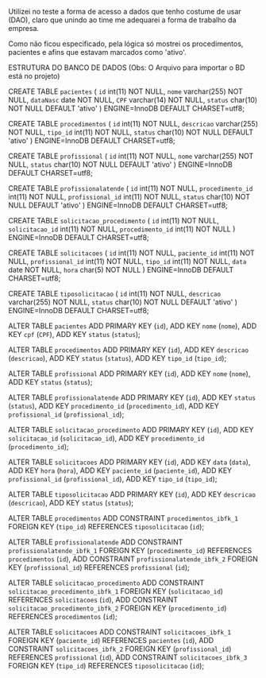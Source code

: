 Utilizei no teste a forma de acesso a dados que tenho costume de usar (DAO), claro que unindo ao time me adequarei a forma de trabalho da empresa.

Como não ficou especificado, pela lógica só mostrei os procedimentos, pacientes e afins que estavam marcados como 'ativo'.

ESTRUTURA DO BANCO DE DADOS (Obs: O Arquivo para importar o BD está no projeto)


CREATE TABLE `pacientes` (
  `id` int(11) NOT NULL,
  `nome` varchar(255) NOT NULL,
  `dataNasc` date NOT NULL,
  `CPF` varchar(14) NOT NULL,
  `status` char(10) NOT NULL DEFAULT 'ativo'
) ENGINE=InnoDB DEFAULT CHARSET=utf8;


CREATE TABLE `procedimentos` (
  `id` int(11) NOT NULL,
  `descricao` varchar(255) NOT NULL,
  `tipo_id` int(11) NOT NULL,
  `status` char(10) NOT NULL DEFAULT 'ativo'
) ENGINE=InnoDB DEFAULT CHARSET=utf8;


CREATE TABLE `profissional` (
  `id` int(11) NOT NULL,
  `nome` varchar(255) NOT NULL,
  `status` char(10) NOT NULL DEFAULT 'ativo'
) ENGINE=InnoDB DEFAULT CHARSET=utf8;


CREATE TABLE `profissionalatende` (
  `id` int(11) NOT NULL,
  `procedimento_id` int(11) NOT NULL,
  `profissional_id` int(11) NOT NULL,
  `status` char(10) NOT NULL DEFAULT 'ativo'
) ENGINE=InnoDB DEFAULT CHARSET=utf8;


CREATE TABLE `solicitacao_procedimento` (
  `id` int(11) NOT NULL,
  `solicitacao_id` int(11) NOT NULL,
  `procedimento_id` int(11) NOT NULL
) ENGINE=InnoDB DEFAULT CHARSET=utf8;

CREATE TABLE `solicitacoes` (
  `id` int(11) NOT NULL,
  `paciente_id` int(11) NOT NULL,
  `profissional_id` int(11) NOT NULL,
  `tipo_id` int(11) NOT NULL,
  `data` date NOT NULL,
  `hora` char(5) NOT NULL
) ENGINE=InnoDB DEFAULT CHARSET=utf8;

CREATE TABLE `tiposolicitacao` (
  `id` int(11) NOT NULL,
  `descricao` varchar(255) NOT NULL,
  `status` char(10) NOT NULL DEFAULT 'ativo'
) ENGINE=InnoDB DEFAULT CHARSET=utf8;

ALTER TABLE `pacientes`
  ADD PRIMARY KEY (`id`),
  ADD KEY `nome` (`nome`),
  ADD KEY `cpf` (`CPF`),
  ADD KEY `status` (`status`);

ALTER TABLE `procedimentos`
  ADD PRIMARY KEY (`id`),
  ADD KEY `descricao` (`descricao`),
  ADD KEY `status` (`status`),
  ADD KEY `tipo_id` (`tipo_id`);

ALTER TABLE `profissional`
  ADD PRIMARY KEY (`id`),
  ADD KEY `nome` (`nome`),
  ADD KEY `status` (`status`);

ALTER TABLE `profissionalatende`
  ADD PRIMARY KEY (`id`),
  ADD KEY `status` (`status`),
  ADD KEY `procedimento_id` (`procedimento_id`),
  ADD KEY `profissional_id` (`profissional_id`);


ALTER TABLE `solicitacao_procedimento`
  ADD PRIMARY KEY (`id`),
  ADD KEY `solicitacao_id` (`solicitacao_id`),
  ADD KEY `procedimento_id` (`procedimento_id`);


ALTER TABLE `solicitacoes`
  ADD PRIMARY KEY (`id`),
  ADD KEY `data` (`data`),
  ADD KEY `hora` (`hora`),
  ADD KEY `paciente_id` (`paciente_id`),
  ADD KEY `profissional_id` (`profissional_id`),
  ADD KEY `tipo_id` (`tipo_id`);

ALTER TABLE `tiposolicitacao`
  ADD PRIMARY KEY (`id`),
  ADD KEY `descricao` (`descricao`),
  ADD KEY `status` (`status`);


ALTER TABLE `procedimentos`
  ADD CONSTRAINT `procedimentos_ibfk_1` FOREIGN KEY (`tipo_id`) REFERENCES `tiposolicitacao` (`id`);


ALTER TABLE `profissionalatende`
  ADD CONSTRAINT `profissionalatende_ibfk_1` FOREIGN KEY (`procedimento_id`) REFERENCES `procedimentos` (`id`),
  ADD CONSTRAINT `profissionalatende_ibfk_2` FOREIGN KEY (`profissional_id`) REFERENCES `profissional` (`id`);


ALTER TABLE `solicitacao_procedimento`
  ADD CONSTRAINT `solicitacao_procedimento_ibfk_1` FOREIGN KEY (`solicitacao_id`) REFERENCES `solicitacoes` (`id`),
  ADD CONSTRAINT `solicitacao_procedimento_ibfk_2` FOREIGN KEY (`procedimento_id`) REFERENCES `procedimentos` (`id`);

ALTER TABLE `solicitacoes`
  ADD CONSTRAINT `solicitacoes_ibfk_1` FOREIGN KEY (`paciente_id`) REFERENCES `pacientes` (`id`),
  ADD CONSTRAINT `solicitacoes_ibfk_2` FOREIGN KEY (`profissional_id`) REFERENCES `profissional` (`id`),
  ADD CONSTRAINT `solicitacoes_ibfk_3` FOREIGN KEY (`tipo_id`) REFERENCES `tiposolicitacao` (`id`);